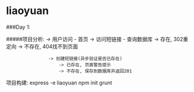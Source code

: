 # liaoyuan
###Day 1:

#####项目分析:
		    	-> 用户访问 - 首页
                  	-> 访问短链接 - 查询数据库
                   		-> 存在, 302重定向
                   		-> 不存在, 404找不到页面

					-> 创建短链接(异步验证是否已存在)
						-> 已存在, 页面警告提示
						-> 不存在, 保存到数据库并返回201

项目构建:
express -e liaoyuan
npm init
grunt


